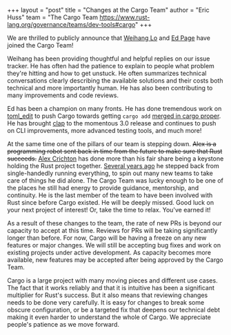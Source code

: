 +++
layout = "post"
title = "Changes at the Cargo Team"
author = "Eric Huss"
team = "The Cargo Team <https://www.rust-lang.org/governance/teams/dev-tools#cargo>"
+++

We are thrilled to publicly announce that [Weihang
Lo](https://github.com/weihanglo) and [Ed Page](https://github.com/epage/)
have joined the Cargo Team!

Weihang has been providing thoughtful and helpful replies on our issue
tracker. He has often had the patience to explain to people what problem
they're hitting and how to get unstuck. He often summarizes technical
conversations clearly describing the available solutions and their costs both
technical and more importantly human. He has also been contributing to many
improvements and code reviews.

Ed has been a champion on many fronts. He has done tremendous work on
[toml_edit](https://crates.io/crates/toml_edit) to push Cargo towards getting
`cargo add` [merged in cargo
proper](https://github.com/rust-lang/cargo/pull/10472). He has brought
[clap](https://crates.io/crates/clap) to the momentous 3.0 release and
continues to push on CLI improvements, more advanced testing tools, and much
more!

At the same time one of the pillars of our team is stepping down. <del>Alex is
a programming robot sent back in time from the future to make sure that Rust
succeeds.</del> [Alex Crichton](https://github.com/alexcrichton/) has done
more than his fair share being a keystone holding the Rust project together.
[Several years
ago](https://internals.rust-lang.org/t/scaling-back-my-involvement-in-rust/)
he stepped back from single-handedly running everything, to spin out many new
teams to take care of things he did alone. The Cargo Team was lucky enough to
be one of the places he still had energy to provide guidance, mentorship, and
continuity. He is the last member of the team to have been involved with Rust
since before Cargo existed. He will be deeply missed. Good luck on your next
project of interest! Or, take the time to relax. You've earned it!

As a result of these changes to the team, the rate of new PRs is beyond our
capacity to accept at this time. Reviews for PRs will be taking significantly
longer than before. For now, Cargo will be having a freeze on any new features
or major changes. We will still be accepting bug fixes and work on existing
projects under active development. As capacity becomes more available, new
features may be accepted after being approved by the Cargo Team.

Cargo is a large project with many moving pieces and different use cases. The
fact that it works reliably and that it is intuitive has been a significant
multiplier for Rust's success. But it also means that reviewing changes needs
to be done very carefully. It is easy for changes to break some
obscure configuration, or be a targeted fix that deepens our technical debt
making it even harder to understand the whole of Cargo. We appreciate people's
patience as we move forward.
